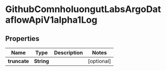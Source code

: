 

# GithubComnholuongutLabsArgoDataflowApiV1alpha1Log


## Properties

Name | Type | Description | Notes
------------ | ------------- | ------------- | -------------
**truncate** | **String** |  |  [optional]



